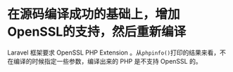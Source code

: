 # 在源码编译成功的基础上，增加OpenSSL的支持，然后重新编译

Laravel 框架要求 OpenSSL PHP Extension 。从```phpinfo()```打印的结果来看，不在编译的时候指定一些参数，编译出来的 PHP 是不支持 OpenSSL 的。